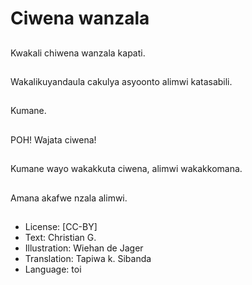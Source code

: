 # Ciwena wanzala

##
Kwakali chiwena wanzala kapati.

##
Wakalikuyandaula cakulya asyoonto alimwi katasabili.

##
Kumane.

##
POH! Wajata ciwena!

##
Kumane wayo wakakkuta ciwena, alimwi wakakkomana.

##
Amana akafwe nzala alimwi.

##
* License: [CC-BY]
* Text: Christian G.
* Illustration: Wiehan de Jager
* Translation: Tapiwa k. Sibanda
* Language: toi
